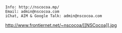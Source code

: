 


<code>
Info: http://nscocoa.mp/
Email: admin@nscocoa.com
iChat, AIM & Google Talk: admin@nscocoa.com
</code>

http://www.frontiernet.net/~nscocoa/[[NSCocoa]].jpg